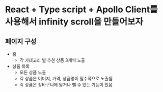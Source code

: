 # React + Type script + Apollo Client를 사용해서 infinity scroll을 만들어보자

## 페이지 구성
- 홈
  - 각 카테고리 별 추천 상품 3개씩 노출
- 상품 목록
  - 모든 상품 노출
  - 각 상품은 이미지, 가격, 상품명이 필수적으로 노출됨
  - 각 상품은 장바구니에 담거나 뺄 수 있는 기능이 있음
